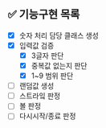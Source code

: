 ## ✅ 기능구현 목록

- [x] 숫자 처리 담당 클래스 생성
- [x] 입력값 검증
    - [x] 3글자 판단
    - [x] 중복값 없는지 판단
    - [x] 1~9 범위 판단
- [ ] 랜덤값 생성
- [ ] 스트라잌 판정
- [ ] 볼 판정
- [ ] 다시시작/종료 판정